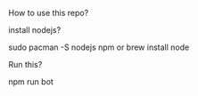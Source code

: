 How to use this repo?

install nodejs?

sudo pacman -S nodejs npm or brew install node

Run this?

npm run bot
